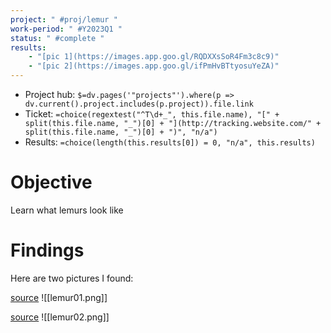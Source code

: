 ```yaml
---
project: " #proj/lemur "
work-period: " #Y2023Q1 "
status: " #complete "
results:
    - "[pic 1](https://images.app.goo.gl/RQDXXsSoR4Fm3c8c9)"
    - "[pic 2](https://images.app.goo.gl/ifPmHvBTtyosuYeZA)"
---
```


- Project hub: `$=dv.pages('"projects"').where(p => dv.current().project.includes(p.project)).file.link`
- Ticket: `=choice(regextest("^T\d+_", this.file.name), "[" + split(this.file.name, "_")[0] + "](http://tracking.website.com/" + split(this.file.name, "_")[0] + ")", "n/a")`
- Results: `=choice(length(this.results[0]) = 0, "n/a", this.results)`

# Objective

Learn what lemurs look like

# Findings

Here are two pictures I found:

[source](https://images.app.goo.gl/RQDXXsSoR4Fm3c8c9) 
![[lemur01.png]]

[source](https://images.app.goo.gl/ifPmHvBTtyosuYeZA) 
![[lemur02.png]]